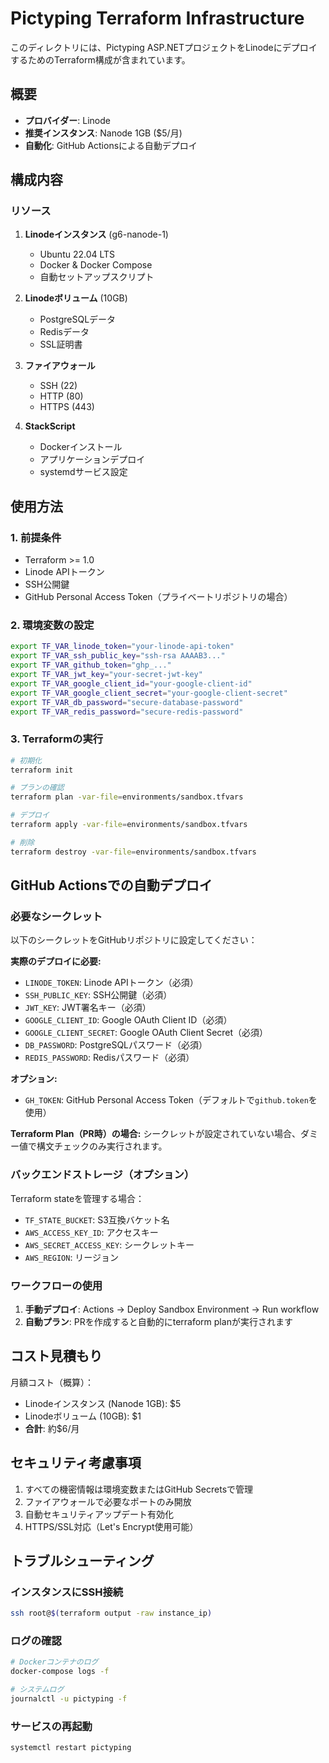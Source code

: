 # Pictyping Terraform Infrastructure

このディレクトリには、Pictyping ASP.NETプロジェクトをLinodeにデプロイするためのTerraform構成が含まれています。

## 概要

- **プロバイダー**: Linode
- **推奨インスタンス**: Nanode 1GB ($5/月)
- **自動化**: GitHub Actionsによる自動デプロイ

## 構成内容

### リソース

1. **Linodeインスタンス** (g6-nanode-1)
   - Ubuntu 22.04 LTS
   - Docker & Docker Compose
   - 自動セットアップスクリプト

2. **Linodeボリューム** (10GB)
   - PostgreSQLデータ
   - Redisデータ
   - SSL証明書

3. **ファイアウォール**
   - SSH (22)
   - HTTP (80)
   - HTTPS (443)

4. **StackScript**
   - Dockerインストール
   - アプリケーションデプロイ
   - systemdサービス設定

## 使用方法

### 1. 前提条件

- Terraform >= 1.0
- Linode APIトークン
- SSH公開鍵
- GitHub Personal Access Token（プライベートリポジトリの場合）

### 2. 環境変数の設定

```bash
export TF_VAR_linode_token="your-linode-api-token"
export TF_VAR_ssh_public_key="ssh-rsa AAAAB3..."
export TF_VAR_github_token="ghp_..."
export TF_VAR_jwt_key="your-secret-jwt-key"
export TF_VAR_google_client_id="your-google-client-id"
export TF_VAR_google_client_secret="your-google-client-secret"
export TF_VAR_db_password="secure-database-password"
export TF_VAR_redis_password="secure-redis-password"
```

### 3. Terraformの実行

```bash
# 初期化
terraform init

# プランの確認
terraform plan -var-file=environments/sandbox.tfvars

# デプロイ
terraform apply -var-file=environments/sandbox.tfvars

# 削除
terraform destroy -var-file=environments/sandbox.tfvars
```

## GitHub Actionsでの自動デプロイ

### 必要なシークレット

以下のシークレットをGitHubリポジトリに設定してください：

**実際のデプロイに必要:**
- `LINODE_TOKEN`: Linode APIトークン（必須）
- `SSH_PUBLIC_KEY`: SSH公開鍵（必須）
- `JWT_KEY`: JWT署名キー（必須）
- `GOOGLE_CLIENT_ID`: Google OAuth Client ID（必須）
- `GOOGLE_CLIENT_SECRET`: Google OAuth Client Secret（必須）
- `DB_PASSWORD`: PostgreSQLパスワード（必須）
- `REDIS_PASSWORD`: Redisパスワード（必須）

**オプション:**
- `GH_TOKEN`: GitHub Personal Access Token（デフォルトで`github.token`を使用）

**Terraform Plan（PR時）の場合:**
シークレットが設定されていない場合、ダミー値で構文チェックのみ実行されます。

### バックエンドストレージ（オプション）

Terraform stateを管理する場合：

- `TF_STATE_BUCKET`: S3互換バケット名
- `AWS_ACCESS_KEY_ID`: アクセスキー
- `AWS_SECRET_ACCESS_KEY`: シークレットキー
- `AWS_REGION`: リージョン

### ワークフローの使用

1. **手動デプロイ**: Actions → Deploy Sandbox Environment → Run workflow
2. **自動プラン**: PRを作成すると自動的にterraform planが実行されます

## コスト見積もり

月額コスト（概算）：
- Linodeインスタンス (Nanode 1GB): $5
- Linodeボリューム (10GB): $1
- **合計**: 約$6/月

## セキュリティ考慮事項

1. すべての機密情報は環境変数またはGitHub Secretsで管理
2. ファイアウォールで必要なポートのみ開放
3. 自動セキュリティアップデート有効化
4. HTTPS/SSL対応（Let's Encrypt使用可能）

## トラブルシューティング

### インスタンスにSSH接続

```bash
ssh root@$(terraform output -raw instance_ip)
```

### ログの確認

```bash
# Dockerコンテナのログ
docker-compose logs -f

# システムログ
journalctl -u pictyping -f
```

### サービスの再起動

```bash
systemctl restart pictyping
```